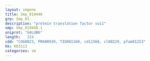 ```yaml
---
layout: smgene
title: Smp_019440
grp: Smp_01
description: "protein translation factor sui1"
smp: Smp_019440.1
uniprot: "G4LUB6"
length:   324
cdd: "COG0023, PRK00939, TIGR01160, cd11566, cl00229, pfam01253"
kk: K03113
categories: sm
---
```

